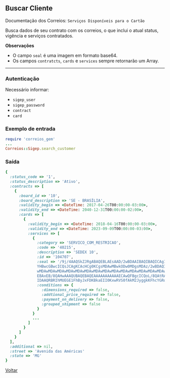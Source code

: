 ## Buscar Cliente

Documentação dos Correios: `Serviços Disponíveis para o Cartão`

Busca dados de seu contrato com os correios, o que inclui o atual status, vigência e serviços contratados.

__Observações__
* O campo `seal` é uma imagem em formato base64.
* Os campos `contratcts`, `cards` e `services` sempre retornarão um Array.

____

### Autenticação
Necessário informar:
* `sigep_user`
* `sigep_password`
* `contract`
* `card`

### Exemplo de entrada

```ruby
require 'correios_gem'
...
Correios::Sigep.search_customer
```

### Saída

```ruby
{
  :status_code => '1',
  :status_description => 'Ativo',
  :contracts => [
    {
      :board_id => '10',
      :board_description => 'SE - BRASÍLIA',
      :validity_begin => <DateTime: 2017-04-26T00:00:00-03:00>,
      :validity_end => <DateTime: 2040-12-31T00:00:00-02:00>,
      :cards => [
        {
          :validity_begin => <DateTime: 2018-04-16T00:00:00-03:00>,
          :validity_end => <DateTime: 2023-09-09T00:00:00-03:00>,
          :services => [
            {
              :category => 'SERVICO_COM_RESTRICAO',
              :code => '40215',
              :description => 'SEDEX 10',
              :id => '104707',
              :seal => '/9j/4AAQSkZJRgABAQEBLAEsAAD/2wBDAAIBAQIBAQICAgICAgICAwUDAwMDAwYEBAMFBw
              YHBwcGBwcICQsJCAgKCAcHCg0KCgsMDAwMBwkODw0MDgsMDAz/2wBDAQICAgMDAwYDAwYMCAcIDAwMDA
              wMDAwMDAwMDAwMDAwMDAwMDAwMDAwMDAwMDAwMDAwMDAwMDAwMDAwMDAwMDAz/wAARCADRAVsDASIAAh
              EBAxEB/8QAHwAAAQUBAQEBAQEAAAAAAAAAAAECAwQFBgcICQoL/8QAtRAAAgEDAwIEAwUFBAQAAAF9AQ
              IDAAQRBRIhMUEGE1FhByJxFDKBkaEII0KxwRVS0fAkM2JyggkKFhcYGRolJicoKSo0NTY3ODk6Q0...'
              :conditions => {
                :dimensions_required => false,
                :addtional_price_required => false,
                :payment_on_delivery => false,
                :grouped_shipment => false
              }
            }
            ...
          ]
        }
      ]
    }
  ],
  :additional => nil,
  :street => 'Avenida das Américas'
  :state => 'MG'
}
```

[Voltar](../../README.md#Utilização)
